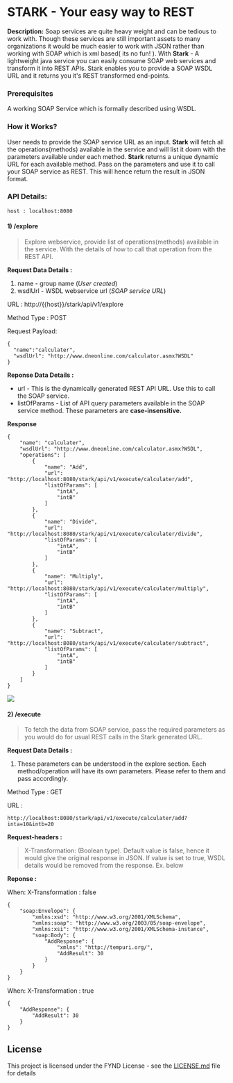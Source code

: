 # STARK - Your easy way to REST

**Description:** Soap services are quite heavy weight and can be tedious to work with. Though these services are still important assets to many organizations it would be much easier to work with JSON rather than working with SOAP which is xml based( its no fun! ).
With **Stark** - A lightweight java service you can easily consume SOAP web services and transform it into REST APIs. Stark enables you to provide a SOAP WSDL URL and it returns you it's REST transformed end-points.


### Prerequisites

A working SOAP Service which is formally described using WSDL.

### How it Works?

User needs to provide the SOAP service URL as an input. **Stark** will fetch all the operations(methods) available in the service and will list it down with the parameters available under each method.
**Stark** returns a unique dynamic URL for each available method. Pass on the parameters and use it to call your SOAP service as REST. This will hence return the result in JSON format.

### API Details:

    host : localhost:8080

#### 1) /explore 
>   Explore webservice, provide list of operations(methods) available in the service. With the details of how to call that operation from the REST API.

**Request Data Details :**
1. name - group name (*User created*)
1. wsdlUrl  - WSDL webservice url (*SOAP service URL*)


URL : http://{{host}}/stark/api/v1/explore

Method Type : POST

Request Payload:
```
{
  "name":"calculater",
  "wsdlUrl": "http://www.dneonline.com/calculator.asmx?WSDL"
}
```

**Reponse Data Details :**

- url -  This is the dynamically generated REST API URL. Use this to call the SOAP service.
- listOfParams - List of API query parameters available in the SOAP service method. These parameters are **case-insensitive.**


**Response**
```
{
    "name": "calculater",
    "wsdlUrl": "http://www.dneonline.com/calculator.asmx?WSDL",
    "operations": [
        {
            "name": "Add",
            "url": "http://localhost:8080/stark/api/v1/execute/calculater/add",
            "listOfParams": [
                "intA",
                "intB"
            ]
        },
        {
            "name": "Divide",
            "url": "http://localhost:8080/stark/api/v1/execute/calculater/divide",
            "listOfParams": [
                "intA",
                "intB"
            ]
        },
        {
            "name": "Multiply",
            "url": "http://localhost:8080/stark/api/v1/execute/calculater/multiply",
            "listOfParams": [
                "intA",
                "intB"
            ]
        },
        {
            "name": "Subtract",
            "url": "http://localhost:8080/stark/api/v1/execute/calculater/subtract",
            "listOfParams": [
                "intA",
                "intB"
            ]
        }
    ]
}
```



[![](https://gitlab.com/fynd/SARS/blob/develop/src/main/resources/photos/explore.png)](https://gitlab.com/fynd/SARS/blob/develop/src/main/resources/photos/explore.png)








#### 2) /execute  
>   To fetch the data from SOAP service, pass the required parameters as you would do for usual REST calls in the Stark generated URL.

**Request Data Details :**
1. These parameters can be understood in the explore section. Each method/operation will have its own parameters. Please refer to them and pass accordingly. 

Method Type : GET

URL :
```
http://localhost:8080/stark/api/v1/execute/calculater/add?inta=10&intb=20
```
**Request-headers :**
> X-Transformation: (Boolean type). Default value is false, hence it would give the original response in JSON. If value is set to true, WSDL details would be removed from the response. Ex. below

**Reponse :**

When: X-Transformation : false
```
{
    "soap:Envelope": {
        "xmlns:xsd": "http://www.w3.org/2001/XMLSchema",
        "xmlns:soap": "http://www.w3.org/2003/05/soap-envelope",
        "xmlns:xsi": "http://www.w3.org/2001/XMLSchema-instance",
        "soap:Body": {
            "AddResponse": {
                "xmlns": "http://tempuri.org/",
                "AddResult": 30
            }
        }
    }
}
```


When: X-Transformation : true
```
{
    "AddResponse": {
        "AddResult": 30
    }
}
```





## License

This project is licensed under the FYND License - see the [LICENSE.md](LICENSE.md) file for details


